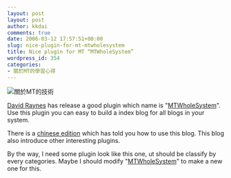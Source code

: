 ```yaml
---
layout: post
layout: post
author: kkdai
comments: true
date: 2006-03-12 17:57:51+00:00
slug: nice-plugin-for-mt-mtwholesystem
title: Nice plugin for MT “MTWholeSystem”
wordpress_id: 354
categories:
- 關於MT的學習心得
---
```


![關於MT的技術](http://www.evanlin.com/mt/images/mt-logo.gif)

[David Raynes](http://www.rayners.org/) has release a good plugin which name is "[MTWholeSystem](http://www.rayners.org/2003/01/mtwholesystem.php)". Use this plugin you can easy to build a index blog for all blogs in your system. 

There is a [chinese edition](http://blog.iyi.cn/hily/archives/2005/05/windowsiismt2661.htm) which has told you how to use this blog. This blog also introduce other interesting plugins.

By the way, I need some plugin look like this one, ut should be classify by every categories. Maybe I should modify "[MTWholeSystem](http://www.rayners.org/2003/01/mtwholesystem.php)" to make a new one for this.
